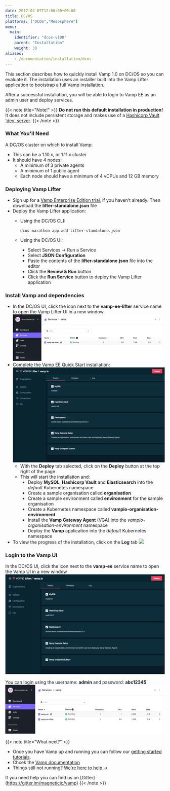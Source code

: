 ```yaml
---
date: 2017-02-07T12:00:00+00:00
title: DC/OS
platforms: ["DCOS","Mesosphere"]
menu:
  main:
    identifier: "dcos-v100"
    parent: "Installation"
    weight: 30
aliases:
    - /documentation/installation/dcos
---
```


This section describes how to quickly install Vamp 1.0 on DC/OS so you can evaluate it. The installation uses an installer built into the Vamp Lifter application to bootstrap a full Vamp installation.

After a successful installation, you will be able to login to Vamp EE as an admin user and deploy services. 

{{< note title="Note!" >}}
**Do not run this default installation in production!** It does not include persistent storage and makes use of a [Hashicorp Vault 'dev' server](https://www.vaultproject.io/docs/concepts/dev-server.html).
{{< /note >}}

### What You'll Need

A DC/OS cluster on which to install Vamp:

* This can be a 1.10.x, or 1.11.x cluster
* It should have 4 nodes:
  * A minimum of 3 private agents
  * A minimum of 1 public agent
  * Each node should have a minimum of 4 vCPUs and 12 GB memory 

### Deploying Vamp Lifter

* Sign up for a [Vamp Enterprise Edition trial](/trial-signup/), if you haven't already. Then download the **lifter-standalone.json** file
* Deploy the Vamp Lifter application:
  * Using the DC/OS CLI:
    
    ```
    dcos marathon app add lifter-standalone.json
    ```
    
  * Using the DC/OS UI:
    * Select Services → Run a Service
    * Select **JSON Configuration**
    * Paste the contents of the **lifter-standalone.json** file into the editor
    * Click the **Review & Run** button
    * Click the **Run Service** button to deploy the Vamp Lifter application

### Install Vamp and dependencies

* In the DC/OS UI, click the icon next to the **vamp-ee-lifter** service name to open the Vamp Lifter UI in a new window
  ![](/images/screens/v100/dcos-vamp-lifteree.png)
* Complete the Vamp EE Quick Start installation:
  ![](/images/screens/v100/lifteree-installer-deploy.png)
  * With the **Deploy** tab selected, click on the **Deploy** button at the top right of the page
  * This will start the installation and:
    * Deploy **MySQL**, **Hashicorp Vault** and **Elasticsearch** into the *default* Kubernetes namespace
    * Create a sample organisation called **organisation**
    * Create a sample environment called **environment** for the sample organisation
    * Create a Kubernetes namespace called **vampio-organisation-environment**
    * Install the **Vamp Gateway Agent** (VGA) into the *vampio-organisation-environment* namespace
    * Deploy the **Vamp** application into the *default* Kubernetes namespace
* To view the progress of the installation, click on the **Log** tab
  ![](/images/screens/v100/lifteree-installer-log.png)

### Login to the Vamp UI

In the DC/OS UI, click the icon next to the **vamp-ee** service name to open the Vamp UI in a new window
![](/images/screens/v100/lifteree-installer-deploy.png)

You can login using the username: **admin** and password: **abc12345**
![](/images/screens/v100/dcos-vamp-vampee.png)

{{< note title="What next?" >}}

* Once you have Vamp up and running you can follow our [getting started tutorials](/documentation/tutorials/).
* Chcek the [Vamp documentation](/documentation/how-vamp-works/architecture-and-components/)
* Things still not running? [We're here to help →](https://github.com/magneticio/vamp/issues)

If you need help you can find us on [Gitter] (https://gitter.im/magneticio/vamp)
{{< /note >}}
